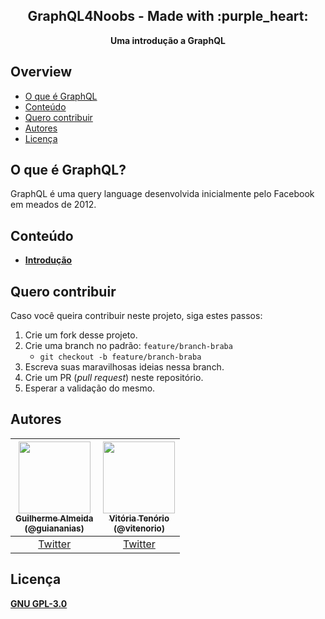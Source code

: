 <div align="center">
  <h2>GraphQL4Noobs - Made with :purple_heart:</h2>
  <strong>Uma introdução a GraphQL</strong>
</div>

## Overview

- [O que é GraphQL](#O-que-é-GraphQL?)
- [Conteúdo](#Conteúdo)
- [Quero contribuir](#Quero-contribuir)
- [Autores](#Autores)
- [Licença](#Licença)

## O que é GraphQL?

GraphQL é uma query language desenvolvida inicialmente pelo Facebook em meados de 2012.

## Conteúdo

- **[Introdução](https://github.com/guiananias/graphql4noobs/tree/master/content/1%20-%20Introdução/1.1%20-%20Sobre%20o%20projeto.md)**

## Quero contribuir

Caso você queira contribuir neste projeto, siga estes passos:

1. Crie um fork desse projeto.
2. Crie uma branch no padrão: `feature/branch-braba`
    - `git checkout -b feature/branch-braba`
3. Escreva suas maravilhosas ideias nessa branch.
4. Crie um PR (*pull request*) neste repositório.
5. Esperar a validação do mesmo.

## Autores

| [<img src="https://avatars2.githubusercontent.com/u/47952043?s=460&u=5a6916079cd87c57d1a6c1fe4d670f5d5d655c62&v=4" width=115><br><sub>Guilherme Almeida<br />(@guiananias)</sub>](https://github.com/guiananias) | [<img src="https://avatars3.githubusercontent.com/u/37668315?v=4" width=115><br><sub>Vitória Tenório<br />(@vitenorio)</sub>](https://github.com/vitenorio) |
| :---: | :---: |
| [Twitter](https://twitter.com/noghartt) |[Twitter](https://twitter.com/_vitenorio) |

## Licença

**[GNU GPL-3.0](https://www.gnu.org/licenses/gpl-3.0.html)**
